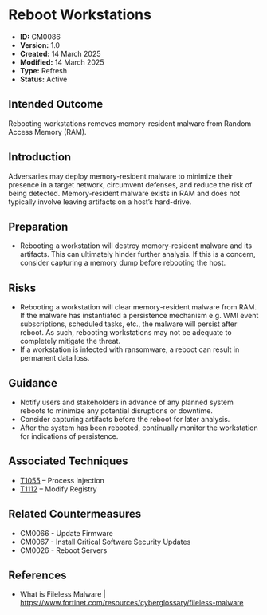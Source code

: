 # Reboot Workstations

* **ID:** CM0086
* **Version:** 1.0
* **Created:** 14 March 2025
* **Modified:** 14 March 2025
* **Type:** Refresh
* **Status:** Active

## Intended Outcome

Rebooting workstations removes memory-resident malware from Random Access Memory (RAM). 

## Introduction

Adversaries may deploy memory-resident malware to minimize their presence in a target network, circumvent defenses, and reduce the risk of being detected. Memory-resident malware exists in RAM and does not typically involve leaving artifacts on a host’s hard-drive.    

## Preparation

- Rebooting a workstation will destroy memory-resident malware and its artifacts. This can ultimately hinder further analysis. If this is a concern, consider capturing a memory dump before rebooting the host. 

## Risks

- Rebooting a workstation will clear memory-resident malware from RAM. If the malware has instantiated a persistence mechanism e.g. WMI event subscriptions, scheduled tasks, etc., the malware will persist after reboot. As such, rebooting workstations may not be adequate to completely mitigate the threat. 
- If a workstation is infected with ransomware, a reboot can result in permanent data loss.

## Guidance

-	Notify users and stakeholders in advance of any planned system reboots to minimize any potential disruptions or downtime. 
-	Consider capturing artifacts before the reboot for later analysis.
-	After the system has been rebooted, continually monitor the workstation for indications of persistence. 

## Associated Techniques

-	[T1055](https://attack.mitre.org/techniques/T1055/) – Process Injection
-	[T1112](https://attack.mitre.org/techniques/T1112/) – Modify Registry 

## Related Countermeasures

- CM0066 - Update Firmware
- CM0067 - Install Critical Software Security Updates
- CM0026 - Reboot Servers

## References

- What is Fileless Malware | <https://www.fortinet.com/resources/cyberglossary/fileless-malware>
